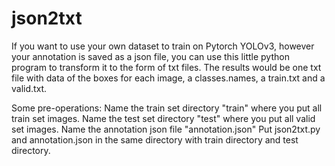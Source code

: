 # json2txt
If you want to use your own dataset to train on Pytorch YOLOv3, however your annotation is saved as a json file, you can use this little python program to transform it to the form of txt files. The results would be one txt file with data of the boxes for each image, a classes.names, a train.txt and a valid.txt.

Some pre-operations: 
Name the train set directory "train" where you put all train set images.
Name the test set directory "test" where you put all valid set images.
Name the annotation json file "annotation.json"
Put json2txt.py and annotation.json in the same directory with train directory and test directory.
